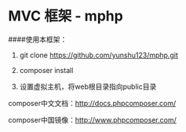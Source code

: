 # MVC 框架 - mphp

####使用本框架：
1. git clone https://github.com/yunshu123/mphp.git

2. composer install

3. 设置虚拟主机，将web根目录指向public目录


composer中文文档：http://docs.phpcomposer.com/

composer中国镜像：http://www.phpcomposer.com/
